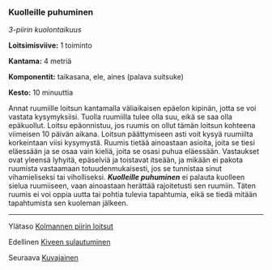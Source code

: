 ### Kuolleille puhuminen

*3-piirin kuolontaikuus* 

**Loitsimisviive:** 1 toiminto

**Kantama:** 4 metriä

**Komponentit:** taikasana, ele, aines (palava suitsuke)

**Kesto:** 10 minuuttia

Annat ruumiille loitsun kantamalla väliaikaisen epäelon kipinän, jotta se voi vastata kysymyksiisi. Tuolla ruumiilla tulee olla suu, eikä se saa olla epäkuollut. Loitsu epäonnistuu, jos ruumis on ollut tämän loitsun kohteena viimeisen 10 päivän aikana. Loitsun päättymiseen asti voit kysyä ruumiilta korkeintaan viisi kysymystä. Ruumis tietää ainoastaan asioita, joita se tiesi eläessään ja se osaa vain kieliä, joita se osasi puhua eläessään. Vastaukset ovat yleensä lyhyitä, epäselviä ja toistavat itseään, ja mikään ei pakota ruumista vastaamaan totuudenmukaisesti, jos se tunnistaa sinut vihamieliseksi tai viholliseksi. ***Kuolleille puhuminen*** ei palauta kuolleen sielua ruumiiseen, vaan ainoastaan herättää rajoitetusti sen ruumiin. Täten ruumis ei voi oppia uutta tai pohtia tulevia tapahtumia, eikä se tiedä mitään tapahtumista sen kuoleman jälkeen.

----

Ylätaso [Kolmannen piirin loitsut](3_piirin_loitsut.md)

Edellinen [Kiveen sulautuminen](Kiveen_sulautuminen.md)

Seuraava [Kuvajainen](Kuvajainen.md)
